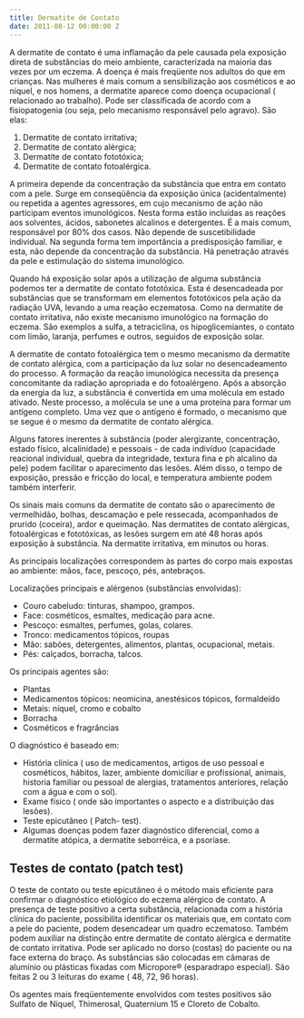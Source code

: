 ```yaml
---
title: Dermatite de Contato
date: 2011-08-12 00:00:00 Z
---
```


A dermatite de contato é uma inflamação da pele causada pela exposição direta de substâncias do meio ambiente, caracterizada na maioria das vezes por um eczema. A doença é mais freqüente nos adultos do que em crianças. Nas mulheres é mais comum a sensibilização aos cosméticos e ao níquel, e nos homens, a dermatite aparece como doença ocupacional ( relacionado ao trabalho). Pode ser classificada de acordo com a fisiopatogenia (ou seja, pelo mecanismo responsável pelo agravo). São elas:

1. Dermatite de contato irritativa;
2. Dermatite de contato alérgica;
3. Dermatite de contato fototóxica;
4. Dermatite de contato fotoalérgica.

A primeira depende da concentração da substância que entra em contato com a pele. Surge em conseqüência da exposição única (acidentalmente) ou repetida a agentes agressores, em cujo mecanismo de ação não participam eventos imunológicos. Nesta forma estão incluídas as reações aos solventes, ácidos, sabonetes alcalinos e detergentes. É a mais comum, responsável por 80% dos casos. Não depende de suscetibilidade individual. Na segunda forma tem importância a predisposição familiar, e esta, não depende da concentração da substância. Há penetração através da pele e estimulação do sistema imunológico.

Quando há exposição solar após a utilização de alguma substância podemos ter a dermatite de contato fototóxica. Esta é desencadeada por substâncias que se transformam em elementos fototóxicos pela ação da radiação UVA, levando a uma reação eczematosa. Como na dermatite de contato irritativa, não existe mecanismo imunológico na formação do eczema. São exemplos a sulfa, a tetraciclina, os hipoglicemiantes, o contato com limão, laranja, perfumes e outros, seguidos de exposição solar. 

A dermatite de contato fotoalérgica tem o mesmo mecanismo da dermatite de contato alérgica, com a participação da luz solar no desencadeamento do processo. A formação da reação imunológica necessita da presença concomitante da radiação apropriada e do fotoalérgeno. Após a absorção da energia da luz, a substância é convertida em uma molécula em estado ativado. Neste processo, a molécula se une a uma proteína para formar um antígeno completo. Uma vez que o antígeno é formado, o mecanismo que se segue é o mesmo da dermatite de contato alérgica.

Alguns fatores inerentes à substância (poder alergizante, concentração, estado físico, alcalinidade) e pessoais - de cada indivíduo (capacidade reacional individual, quebra da integridade, textura fina e ph alcalino da pele) podem facilitar o aparecimento das lesões. Além disso, o tempo de exposição, pressão e fricção do local, e temperatura ambiente podem também interferir.

Os sinais mais comuns da dermatite de contato são o aparecimento de vermelhidão, bolhas, descamação e pele ressecada, acompanhados de prurido (coceira), ardor e queimação. Nas dermatites de contato alérgicas, fotoalérgicas e fototóxicas, as lesões surgem em até 48 horas após exposição à substância. Na dermatite irritativa, em minutos ou horas. 

As principais localizações correspondem às partes do corpo mais expostas ao ambiente: mãos, face, pescoço, pés, antebraços.

Localizações principais e alérgenos (substâncias envolvidas):

- Couro cabeludo: tinturas, shampoo, grampos.
- Face: cosméticos, esmaltes, medicação para acne.
- Pescoço: esmaltes, perfumes, golas, colares.
- Tronco: medicamentos tópicos, roupas 
- Mão: sabões, detergentes, alimentos, plantas, ocupacional, metais.
- Pés: calçados, borracha, talcos.

Os principais agentes são:

- Plantas
- Medicamentos tópicos: neomicina, anestésicos tópicos, formaldeído
- Metais: níquel, cromo e cobalto
- Borracha
- Cosméticos e fragrâncias

O diagnóstico é baseado em:

- História clínica ( uso de medicamentos, artigos de uso pessoal e cosméticos, hábitos, lazer, ambiente domiciliar e profissional, animais, historia familiar ou pessoal de alergias, tratamentos anteriores, relação com a água e com o sol).
- Exame físico ( onde são importantes o aspecto e a distribuição das lesões).
- Teste epicutâneo ( Patch- test).
- Algumas doenças podem fazer diagnóstico diferencial, como a dermatite atópica, a dermatite seborréica, e a psoríase.

## Testes de contato (patch test)

O teste de contato ou teste epicutâneo é o método mais eficiente para confirmar o diagnóstico etiológico do eczema alérgico de contato. A presença de teste positivo a certa substância, relacionada com a história clínica do paciente, possibilita identificar os materiais que, em contato com a pele do paciente, podem desencadear um quadro eczematoso. Também podem auxiliar na distinção entre dermatite de contato alérgica e dermatite de contato irritativa. Pode ser aplicado no dorso (costas) do paciente ou na face externa do braço. As substâncias são colocadas em câmaras de alumínio ou plásticas fixadas com Micropore® (esparadrapo especial). São feitas 2 ou 3 leituras do exame ( 48, 72, 96 horas). 

Os agentes mais freqüentemente envolvidos com testes positivos são Sulfato de Níquel, Thimerosal, Quaternium 15 e Cloreto de Cobalto.
